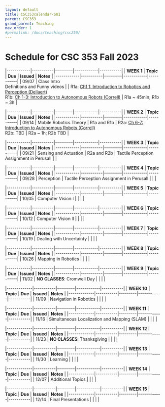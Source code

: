 ```yaml
---
layout: default
title: CSC353calendar-S01
parent: CSC353
grand_parent: Teaching
nav_order: 1
#permalink: /docs/teaching/csc250/
---
```



# Schedule for CSC 353 Fall 2023



|------------|-----------|---------|------------|-----------|
| **WEEK 1** | **Topic** | **Due** | **Issued** | **Notes** |
|------------|-----------|---------|------------|-----------|
| 09/07      | Class Intro<br>Definitions and Funny videos |  | R1a: [Ch1 1: Introduction to Robotics and Perception (Dellaert)](https://www.roboticsbook.org/intro.html) <br> R1b: [Ch 1-3: Introduction to Autonomous Robots (Correll)](https://github.com/Introduction-to-Autonomous-Robots/Introduction-to-Autonomous-Robots/releases/tag/v3.0)  | R1a ~ 45min; R1b ~ 3h  |



|------------|-----------|---------|------------|-----------|
| **WEEK 2** | **Topic** | **Due** | **Issued** | **Notes** |
|------------|-----------|---------|------------|-----------|
| 09/14      | Mobile Robotics Theory | R1a and R1b | R2a: [Ch 6-7: Introduction to Autonomous Robots (Correll)](https://github.com/Introduction-to-Autonomous-Robots/Introduction-to-Autonomous-Robots/releases/tag/v3.0) <br> R2b: TBD | R2a ~ 1h; R2b TBD |



|------------|-----------|---------|------------|-----------|
| **WEEK 3** | **Topic** | **Due** | **Issued** | **Notes** |
|------------|-----------|---------|------------|-----------|
| 09/21     | Sensing and Actuation | R2a and R2b | Tactile Perception Assignment in Perusall |  |


|------------|-----------|---------|------------|-----------|
| **WEEK 4** | **Topic** | **Due** | **Issued** | **Notes** |
|------------|-----------|---------|------------|-----------|
| 09/28     | Perception |  Tactile Perception Assignment in Perusall |  |  |



|------------|-----------|---------|------------|-----------|
| **WEEK 5** | **Topic** | **Due** | **Issued** | **Notes** |
|------------|-----------|---------|------------|-----------|
| 10/05     | Computer Vision I  |  |  |  |



|------------|-----------|---------|------------|-----------|
| **WEEK 6** | **Topic** | **Due** | **Issued** | **Notes** |
|------------|-----------|---------|------------|-----------|
| 10/12     | Computer Vision II |  |  |  |



|------------|-----------|---------|------------|-----------|
| **WEEK 7** | **Topic** | **Due** | **Issued** | **Notes** |
|------------|-----------|---------|------------|-----------|
| 10/19     | Dealing with Uncertainty |  |  |  |


|------------|-----------|---------|------------|-----------|
| **WEEK 8** | **Topic** | **Due** | **Issued** | **Notes** |
|------------|-----------|---------|------------|-----------|
| 10/26     | Mapping in Robotics |  |  |  |



|------------|-----------|---------|------------|-----------|
| **WEEK 9** | **Topic** | **Due** | **Issued** | **Notes** |
|------------|-----------|---------|------------|-----------|
| 11/02     | **NO CLASSES**: Cromwell Day |  |  |  |



|-------------|-----------|---------|------------|-----------|
| **WEEK 10** | **Topic** | **Due** | **Issued** | **Notes** |
|-------------|-----------|---------|------------|-----------|
| 11/09     | Navigation in Robotics  |  |  |  |



|-------------|-----------|---------|------------|-----------|
| **WEEK 11** | **Topic** | **Due** | **Issued** | **Notes** |
|-------------|-----------|---------|------------|-----------|
| 11/16     | Simultaneous Localization and Mapping (SLAM) |  |  |  |



|-------------|-----------|---------|------------|-----------|
| **WEEK 12** | **Topic** | **Due** | **Issued** | **Notes** |
|-------------|-----------|---------|------------|-----------|
| 11/23     | **NO CLASSES**: Thanksgiving |  |  |  |



|-------------|-----------|---------|------------|-----------|
| **WEEK 13** | **Topic** | **Due** | **Issued** | **Notes** |
|-------------|-----------|---------|------------|-----------|
| 11/30     | Learning |  |  |  |


|-------------|-----------|---------|------------|-----------|
| **WEEK 14** | **Topic** | **Due** | **Issued** | **Notes** |
|-------------|-----------|---------|------------|-----------|
| 12/07     | Additional Topics |  |  |  |



|-------------|-----------|---------|------------|-----------|
| **WEEK 15** | **Topic** | **Due** | **Issued** | **Notes** |
|-------------|-----------|---------|------------|-----------|
| 12/14     | Final Presentations |  |  |  |
